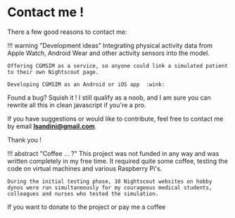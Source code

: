 # Contact me !

There a few good reasons to contact me:

!!! warning "Development ideas"
    Integrating physical activity data from Apple Watch, Android Wear and other activity sensors into the model.

    Offering CGMSIM as a service, so anyone could link a simulated patient to their own Nightscout page.

    Developing CGMSIM as an Android or iOS app  :wink:

Found a bug? Squish it ! I still qualify as a noob, and I am sure you can rewrite all this in clean javascript if you're a pro.

If you have suggestions or would like to contribute, feel free to contact me by email **<lsandini@gmail.com>**.

Thank you !

!!! abstract "Coffee ... ?"
    This project was not funded in any way and was written completely in my free time. It required quite some coffee, testing the code on virtual machines and various Raspberry Pi's. 
    
    During the initial testing phase, 10 Nightscout websites on hobby dynos were run simultaneously for my courageous medical students, colleagues and nurses who tested the simulation.

If you want to donate to the project or pay me a coffee